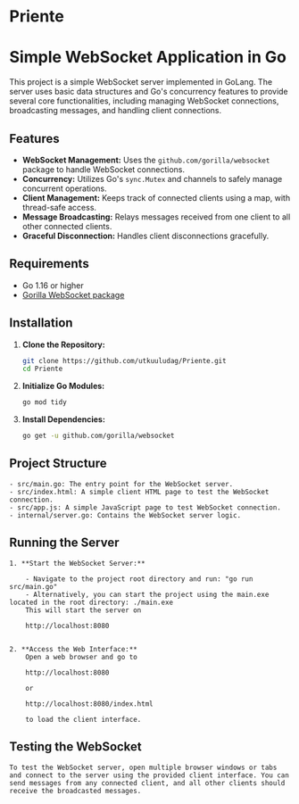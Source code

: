 # Priente

# Simple WebSocket Application in Go

This project is a simple WebSocket server implemented in GoLang. The server uses basic data structures and Go's concurrency features to provide several core functionalities, including managing WebSocket connections, broadcasting messages, and handling client connections.

## Features

- **WebSocket Management:** Uses the `github.com/gorilla/websocket` package to handle WebSocket connections.
- **Concurrency:** Utilizes Go's `sync.Mutex` and channels to safely manage concurrent operations.
- **Client Management:** Keeps track of connected clients using a map, with thread-safe access.
- **Message Broadcasting:** Relays messages received from one client to all other connected clients.
- **Graceful Disconnection:** Handles client disconnections gracefully.

## Requirements

- Go 1.16 or higher
- [Gorilla WebSocket package](https://github.com/gorilla/websocket)

## Installation

1. **Clone the Repository:**

   ```bash
   git clone https://github.com/utkuuludag/Priente.git
   cd Priente

2. **Initialize Go Modules:**

    ```bash
    go mod tidy

3. **Install Dependencies:**
    ```bash
    go get -u github.com/gorilla/websocket


## **Project Structure**
    - src/main.go: The entry point for the WebSocket server.
    - src/index.html: A simple client HTML page to test the WebSocket connection.
    - src/app.js: A simple JavaScript page to test WebSocket connection.
    - internal/server.go: Contains the WebSocket server logic.

## **Running the Server**
    1. **Start the WebSocket Server:**

        - Navigate to the project root directory and run: "go run src/main.go"
        - Alternatively, you can start the project using the main.exe located in the root directory: ./main.exe
        This will start the server on 
        
        http://localhost:8080


    2. **Access the Web Interface:**
        Open a web browser and go to 

        http://localhost:8080 
        
        or 
        
        http://localhost:8080/index.html 
        
        to load the client interface.

## **Testing the WebSocket**
    To test the WebSocket server, open multiple browser windows or tabs and connect to the server using the provided client interface. You can send messages from any connected client, and all other clients should receive the broadcasted messages.
